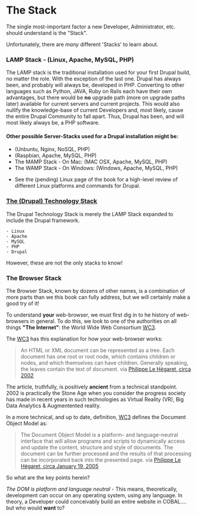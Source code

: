 # The Stack

The single most-important factor a new Developer, Administrator, etc. should understand is the "Stack".

Unfortunately, there are *many* different 'Stacks' to learn about.

### LAMP Stack - \(Linux, Apache, MySQL, PHP\)
The LAMP stack is the traditional installation used for your first Drupal build, no matter the role. With the exception of the last one. Drupal has always been, and probably will always be, developed in PHP. Converting to other languages such as Python, JAVA, Ruby on Rails each have their own advantages, but there would be **no** upgrade path \(more on upgrade paths later\) available for current servers and current projects. This would also nullify the knowledge-base of current Developers and, most likely, cause the entire Drupal Community to fall apart. Thus, Drupal has been, and will most likely always be, a PHP software.

#### Other possible Server-Stacks used for a Drupal installation might be: 
 + \(Unbuntu, Nginx, NoSQL, PHP\)
 + \(Raspbian, Apache, MySQL, PHP\)
 + The MAMP Stack - On Mac: \(MAC OSX, Apache, MySQL, PHP\)
 + The WAMP Stack - On Windows: \(Windows, Apache, MySQL, PHP\)
  - See the (pending) Linux page of the book for a high-level review of different Linux platforms and commands for Drupal.

### [The (Drupal) Technology Stack](https://www.drupal.org/node/176052 "Technology Stack")
The Drupal Technology Stack is merely the LAMP Stack expanded to include the Drupal framework.
<pre><code>- Linux
- Apache
- MySQL
- PHP
- Drupal</pre></code>

However, these are not the only stacks to know!

### The Browser Stack

The Browser Stack, known by dozens of other names, is a combination of more parts than we this book can fully address, but we will certainly make a good try of it!

To understand **your** web-browser, we must first dig in to he history of web-browsers in general. To do this, we look to one of the authorities on all things **"The Internet"**: the World Wide Web Consortium [WC3](https://www.w3.org/ "The World Wide Web Consortium (W3C)").

 The [WC3](https://www.w3.org/ "The World Wide Web Consortium (W3C)") has this explanation for how your web-browser works:
 > An HTML or XML document can be represented as a tree. Each document has one root or root node, which contains children or nodes, and which themselves can have children. Generally speaking, the leaves contain the text of document.
 > via [Philippe Le Hégaret, circa 2002](https://www.w3.org/2002/07/26-dom-article.html "Philippe Le Hégaret, circa 2002")

The article, truthfully, is positively **ancient** from a technical standpoint. 2002 is practically the Stone Age when you consider the progress society has made in recent years in such technologies as Virtual Reality (VR), Big Data Analytics & Augmentented reality.

In a more technical, and up to date, definition, [WC3](https://www.w3.org/ "The World Wide Web Consortium (W3C)") defines the Document Object Model as:
> The Document Object Model is a platform- and language-neutral interface that will allow programs and scripts to dynamically access and update the content, structure and style of documents. The document can be further processed and the results of that processing can be incorporated back into the presented page.
> via [Philippe Le Hégaret, circa January 19, 2005](https://www.w3.org/DOM/ "Philippe Le Hégaret, circa 2005")

So what are the key points herein?

*The DOM is platform and language neutral* - This means, theoretically, development can occur on any operating system, using any language. In theory, a Developer could conceivably build an entire website in COBAL.... but who would **want** to?
